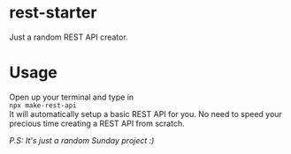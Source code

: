 # rest-starter
Just a random REST API creator.

# Usage
Open up your terminal and type in<br>
```npx make-rest-api```<br>
It will automatically setup a basic REST API for you. No need to speed your precious time creating a REST API from scratch.

_P.S: It's just a random Sunday project :)_

